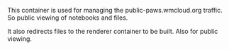 This container is used for managing the public-paws.wmcloud.org traffic. So public viewing of notebooks and files.

It also redirects files to the renderer container to be built. Also for public viewing.
